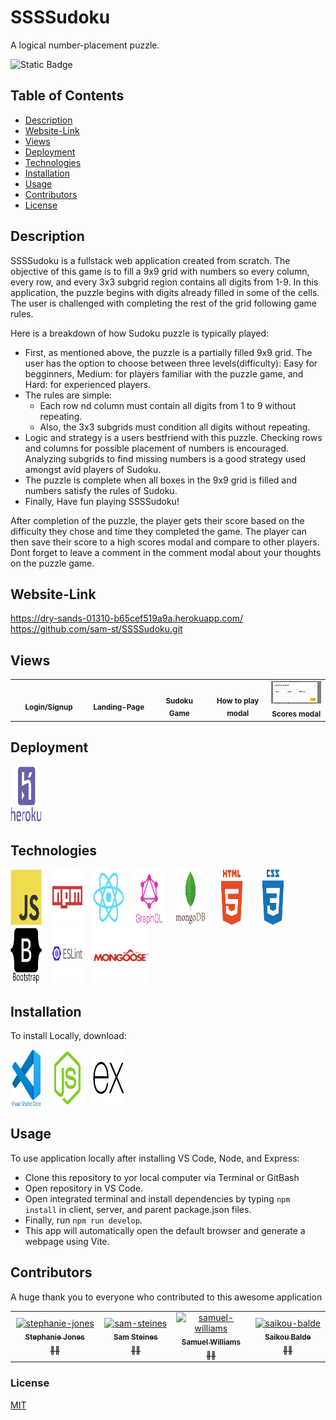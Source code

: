 # SSSSudoku
A logical number-placement puzzle.

![Static Badge](https://img.shields.io/badge/license-MIT-blue.svg)

## Table of Contents
  
  - [Description](#description)
  - [Website-Link](#website-link)
  - [Views](#views)
  - [Deployment](#deployment)
  - [Technologies](#technologies)
  - [Installation](#installation)
  - [Usage](#usage)
  - [Contributors](#contributors)
  - [License](#license)


## Description

SSSSudoku is a fullstack web application created from scratch. The objective of this game is to fill a 9x9 grid with numbers so every column, every row, and every 3x3 subgrid region contains all digits from 1-9. In this application, the puzzle begins with digits already filled in some of the cells. The user is challenged with completing the rest of the grid following game rules.

Here is a breakdown of how Sudoku puzzle is typically played:
  * First, as mentioned above, the puzzle is a partially filled 9x9 grid. The user has the option to choose between three levels(difficulty): Easy for begginners, Medium: for players familiar with the puzzle game, and Hard: for experienced players.
  * The rules are simple:
    * Each row nd column must contain all digits from 1 to 9 without repeating.
    * Also, the 3x3 subgrids must condition all digits without repeating.
  * Logic and strategy is a users bestfriend with this puzzle. Checking rows and columns for possible placement of numbers is encouraged. Analyzing subgrids to find missing numbers is a good strategy used amongst avid players of Sudoku.
  * The puzzle is complete when all boxes in the 9x9 grid is filled and numbers satisfy the rules of Sudoku.
  * Finally, Have fun playing SSSSudoku!

After completion of the puzzle, the player gets their score based on the difficulty they chose and time they completed the game. The player can then save their score to a high scores modal and compare to other players. Dont forget to leave a comment in the comment modal about your thoughts on the puzzle game.

## Website-Link

https://dry-sands-01310-b65cef519a9a.herokuapp.com/
https://github.com/sam-st/SSSSudoku.git

## Views

<table>
  <tbody>
    <tr>
      <td align="center" align="top" width="12%">
        <img src=""/> <br />
        <sub><b>Login/Signup</b></sub>
        </a>
      </td>
      <td align="center" align="top" width="12%">
        <img src=""/> <br />
        <sub><b>Landing-Page</b></sub>
        </a>
      </td>
      <td align="center" align="top" width="12%">
        <img src=""/> <br />
        <sub><b>Sudoku Game</b></sub>
        </a>
      </td>
      <td align="center" align="top" width="12%">
        <img src=""/> <br />
        <sub><b>How to play modal</b></sub>
        </a>
      </td>
      <td align="center" align="top" width="12%">
        <img src="./client/src/assets/Screenshot 2023-11-15 175711.png"/> <br />
        <sub><b>Scores modal</b></sub>
        </a>
      </td>
    </tr>
  </tbody>
</table>


## Deployment

<img height="90" alt="Heroku" height="50" width="50" src="https://raw.githubusercontent.com/devicons/devicon/master/icons/heroku/heroku-plain-wordmark.svg">

## Technologies

<div>
<img height="90" alt="Js" height="50" width="50" src="https://raw.githubusercontent.com/devicons/devicon/master/icons/javascript/javascript-original.svg">
&nbsp;&nbsp;
<img height="90" alt="npm" height="50" width="50" src="https://raw.githubusercontent.com/devicons/devicon/master/icons/npm/npm-original-wordmark.svg">
&nbsp;&nbsp;
<img height="90" alt="react" height="50" width="50" src="https://raw.githubusercontent.com/devicons/devicon/master/icons/react/react-original.svg">
&nbsp;&nbsp;
<img height="90" alt="graphql" height="50" width="50" src="https://raw.githubusercontent.com/devicons/devicon/master/icons/graphql/graphql-plain-wordmark.svg">
&nbsp;&nbsp;
<img height="90" alt="mongodb" height="50" width="50" src="https://raw.githubusercontent.com/devicons/devicon/master/icons/mongodb/mongodb-original-wordmark.svg">
&nbsp;&nbsp;
<img height="90" alt="HTML" height="50" width="50" src="https://raw.githubusercontent.com/devicons/devicon/master/icons/html5/html5-plain-wordmark.svg">
&nbsp;&nbsp;
<img height="90" alt="CSS" height="50" width="50" src="https://raw.githubusercontent.com/devicons/devicon/master/icons/css3/css3-plain-wordmark.svg">
&nbsp;&nbsp;
<img height="90" alt="Bootstrap" height="50" width="50" src="https://raw.githubusercontent.com/devicons/devicon/master/icons/bootstrap/bootstrap-plain-wordmark.svg">
&nbsp;&nbsp;
<img height="90" alt="ESlint" height="50" width="50" src="https://raw.githubusercontent.com/devicons/devicon/master/icons/eslint/eslint-original-wordmark.svg">
&nbsp;&nbsp;
<img height="90" alt="mongoose" height="50" width="90" src="./client/src/assets/images/mongoose-transparent-logo.png">
&nbsp;&nbsp;

## Installation

To install Locally, download:

<div>
<img height="90" alt="Vscode" height="50" width="50" src="https://raw.githubusercontent.com/devicons/devicon/master/icons/vscode/vscode-original-wordmark.svg">
&nbsp;&nbsp;
<img height="90" alt="Node" height="50" width="50" src="https://raw.githubusercontent.com/devicons/devicon/master/icons/nodejs/nodejs-original.svg">
&nbsp;&nbsp;
<img height="90" alt="Express" height="50" width="50" src="https://raw.githubusercontent.com/devicons/devicon/master/icons/express/express-original.svg">
</div>

## Usage

To use application locally after installing VS Code, Node, and Express:

- Clone this repository to yor local computer via Terminal or GitBash
- Open repository in VS Code.
- Open integrated terminal and install dependencies by typing `npm install` in client, server, and parent package.json files.
- Finally, run `npm run develop`.
- This app will automatically open the default browser and generate a webpage using Vite.

## Contributors

A huge thank you to everyone who contributed to this awesome application

<table>
  <tbody>
    <tr>
      <td align="center" align="top" width="12%">
        <a href="https://github.com/sjones-njones">
        <img src="https://avatars.githubusercontent.com/u/132145599?v=4" width="100px" alt="stephanie-jones"/><br />
        <sub><b>Stephanie Jones <br />👩‍💻</b></sub>
        </a>
      </td>
      <td align="center" align="top" width="12%">
        <a href="https://github.com/sam-st">
        <img src="https://avatars.githubusercontent.com/u/52641515?v=4" width="100px" alt="sam-steines"/> <br />
        <sub><b>Sam Steines <br />👨‍💻</b></sub>
        </a>
      </td>
      <td align="center" align="top" width="12%">
        <a href="https://github.com/samt11345">
        <img src="https://avatars.githubusercontent.com/u/130321211?v=4" width="100px" alt="samuel-williams"/><br />
        <sub><b> Samuel Williams <br />👨‍💻</b></sub>
        </a>
      </td>
      <td align="center" align="top" width="12%">
        <a href="https://github.com/SaikouB">
        <img src="https://avatars.githubusercontent.com/u/132960605?v=4" width="100px" alt="saikou-balde"/><br />
        <sub><b>Saikou Balde <br />👨‍💻</b></sub>
        </a>
      </td>              
    </tr>
  </tbody>
</table>

### License

[MIT](LICENSE)
